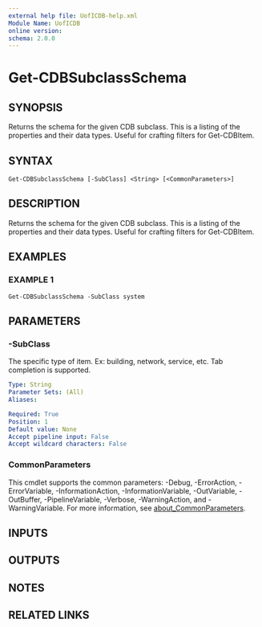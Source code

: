 ```yaml
---
external help file: UofICDB-help.xml
Module Name: UofICDB
online version:
schema: 2.0.0
---
```


# Get-CDBSubclassSchema

## SYNOPSIS
Returns the schema for the given CDB subclass.
This is a listing of the properties and their data types.
Useful for crafting filters for Get-CDBItem.

## SYNTAX

```
Get-CDBSubclassSchema [-SubClass] <String> [<CommonParameters>]
```

## DESCRIPTION
Returns the schema for the given CDB subclass.
This is a listing of the properties and their data types.
Useful for crafting filters for Get-CDBItem.

## EXAMPLES

### EXAMPLE 1
```
Get-CDBSubclassSchema -SubClass system
```

## PARAMETERS

### -SubClass
The specific type of item.
Ex: building, network, service, etc.
Tab completion is supported.

```yaml
Type: String
Parameter Sets: (All)
Aliases:

Required: True
Position: 1
Default value: None
Accept pipeline input: False
Accept wildcard characters: False
```

### CommonParameters
This cmdlet supports the common parameters: -Debug, -ErrorAction, -ErrorVariable, -InformationAction, -InformationVariable, -OutVariable, -OutBuffer, -PipelineVariable, -Verbose, -WarningAction, and -WarningVariable. For more information, see [about_CommonParameters](http://go.microsoft.com/fwlink/?LinkID=113216).

## INPUTS

## OUTPUTS

## NOTES

## RELATED LINKS
